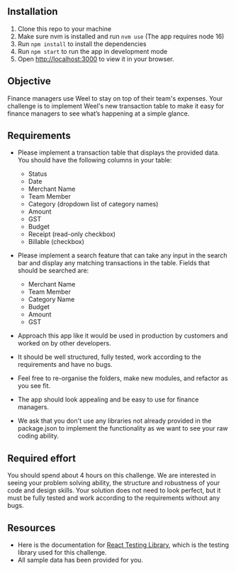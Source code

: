 ## Installation

1) Clone this repo to your machine
2) Make sure nvm is installed and run `nvm use` (The app requires node 16)
3) Run `npm install` to install the dependencies
4) Run `npm start` to run the app in development mode
5) Open [http://localhost:3000](http://localhost:3000) to view it in your browser.

## Objective
Finance managers use Weel to stay on top of their team's expenses. Your challenge is to implement Weel's new transaction table to make it easy for finance managers to see what’s happening at a simple glance.

## Requirements
- Please implement a transaction table that displays the provided data. You should have the following columns in your table:
    - Status
    - Date
    - Merchant Name
    - Team Member
    - Category (dropdown list of category names)
    - Amount
    - GST
    - Budget
    - Receipt (read-only checkbox)
    - Billable (checkbox)

- Please implement a search feature that can take any input in the search bar and display any matching transactions in the table. Fields that should be searched are:
    - Merchant Name
    - Team Member
    - Category Name
    - Budget
    - Amount
    - GST   

- Approach this app like it would be used in production by customers and worked on by other developers.
- It should be well structured, fully tested, work according to the requirements and have no bugs.
- Feel free to re-organise the folders, make new modules, and refactor as you see fit.
- The app should look appealing and be easy to use for finance managers.
- We ask that you don't use any libraries not already provided in the package.json to implement the functionality as we want to see your raw coding ability.

## Required effort
You should spend about 4 hours on this challenge. We are interested in seeing your problem solving ability, the structure and robustness of your code and design skills. Your solution does not need to look perfect, but it must be fully tested and work according to the requirements without any bugs.

## Resources
- Here is the documentation for [React Testing Library](https://testing-library.com/docs/react-testing-library/intro), which is the testing library used for this challenge.
- All sample data has been provided for you.
